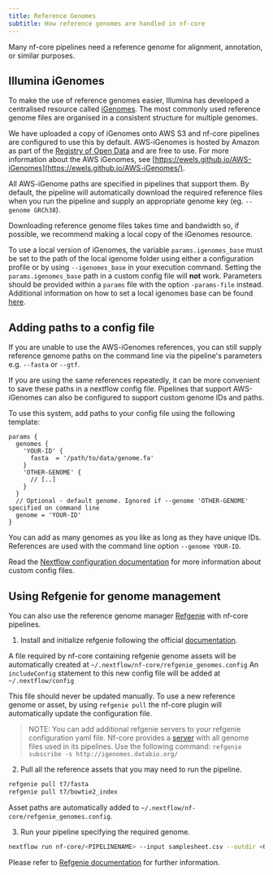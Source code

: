 ```yaml
---
title: Reference Genomes
subtitle: How reference genomes are handled in nf-core
---
```


Many nf-core pipelines need a reference genome for alignment, annotation, or similar purposes.

## Illumina iGenomes

To make the use of reference genomes easier, Illumina has developed a centralised resource called [iGenomes](https://support.illumina.com/sequencing/sequencing_software/igenome.html).
The most commonly used reference genome files are organised in a consistent structure for multiple genomes.

We have uploaded a copy of iGenomes onto AWS S3 and nf-core pipelines are configured to use this by default.
AWS-iGenomes is hosted by Amazon as part of the [Registry of Open Data](https://registry.opendata.aws/aws-igenomes/) and are free to use. For more information about the AWS iGenomes, see [https://ewels.github.io/AWS-iGenomes](https://ewels.github.io/AWS-iGenomes/).

All AWS-iGenome paths are specified in pipelines that support them.
By default, the pipeline will automatically download the required reference files when you run the pipeline and supply an appropriate genome key (eg. `--genome GRCh38`).

Downloading reference genome files takes time and bandwidth so, if possible, we recommend making a local copy of the iGenomes resource.

To use a local version of iGenomes, the variable `params.igenomes_base` must be set to the path of the local igenome folder using either a configuration profile or by using `--igenomes_base` in your execution command.
Setting the `params.igenomes_base` path in a custom config file will **not** work.
Parameters should be provided within a `params` file with the option `-params-file` instead.
Additional information on how to set a local igenomes base can be found [here](troubleshooting.md#using-a-local-version-of-igenomes).

## Adding paths to a config file

If you are unable to use the AWS-iGenomes references, you can still supply reference genome paths on the command line via the pipeline's parameters e.g. `--fasta` or `--gtf`.

If you are using the same references repeatedly, it can be more convenient to save these paths in a nextflow config file.
Pipelines that support AWS-iGenomes can also be configured to support custom genome IDs and paths.

To use this system, add paths to your config file using the following template:

```nextflow
params {
  genomes {
    'YOUR-ID' {
      fasta  = '/path/to/data/genome.fa'
    }
    'OTHER-GENOME' {
      // [..]
    }
  }
  // Optional - default genome. Ignored if --genome 'OTHER-GENOME' specified on command line
  genome = 'YOUR-ID'
}
```

You can add as many genomes as you like as long as they have unique IDs.
References are used with the command line option `--genome YOUR-ID`.

Read the [Nextflow configuration documentation](configuration.md) for more information about custom config files.

## Using Refgenie for genome management

You can also use the reference genome manager [Refgenie](http://refgenie.databio.org/en/latest/overview/) with nf-core pipelines.

1. Install and initialize refgenie following the official [documentation](http://refgenie.databio.org/en/latest/install/).

A file required by nf-core containing refgenie genome assets will be automatically created at `~/.nextflow/nf-core/refgenie_genomes.config`
An `includeConfig` statement to this new config file will be added at `~/.nextflow/config`

This file should never be updated manually. To use a new reference genome or asset, by using `refgenie pull` the nf-core plugin will automatically update the configuration file.

> NOTE: You can add additional refgenie servers to your refgenie configuration yaml file. Nf-core provides a [server](http://igenomes.databio.org/) with all genome files used in its pipelines.
> Use the following command: `refgenie subscribe -s http://igenomes.databio.org/`

2. Pull all the reference assets that you may need to run the pipeline.
```bash
refgenie pull t7/fasta
refgenie pull t7/bowtie2_index
```

Asset paths are automatically added to `~/.nextflow/nf-core/refgenie_genomes.config`.

3. Run your pipeline specifying the required genome.

```bash
nextflow run nf-core/<PIPELINENAME> --input samplesheet.csv --outdir <OUTDIR> --genome t7 -profile <docker/singularity/podman/shifter/charliecloud/conda/institute>
```

Please refer to [Refgenie documentation](http://refgenie.databio.org/en/latest/) for further information.
